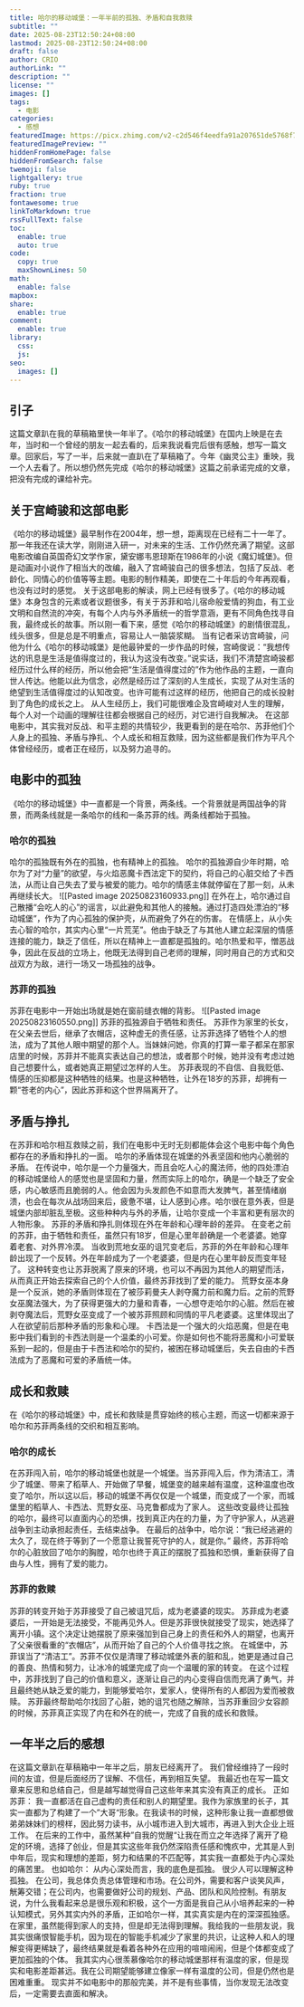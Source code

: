 ```yaml
---
title: 哈尔的移动城堡：一年半前的孤独、矛盾和自我救赎
subtitle: ""
date: 2025-08-23T12:50:24+08:00
lastmod: 2025-08-23T12:50:24+08:00
draft: false
author: CRIO
authorLink: ""
description: ""
license: ""
images: []
tags:
  - 电影
categories:
  - 感想
featuredImage: https://picx.zhimg.com/v2-c2d546f4eedfa91a207651de5768f75a_1440w.jpg?source=172ae18b
featuredImagePreview: ""
hiddenFromHomePage: false
hiddenFromSearch: false
twemoji: false
lightgallery: true
ruby: true
fraction: true
fontawesome: true
linkToMarkdown: true
rssFullText: false
toc:
  enable: true
  auto: true
code:
  copy: true
  maxShownLines: 50
math:
  enable: false
mapbox:
share:
  enable: true
comment:
  enable: true
library:
  css:
  js:
seo:
  images: []
---
```

## 引子
这篇文章趴在我的草稿箱里快一年半了。《哈尔的移动城堡》在国内上映是在去年，当时和一个曾经的朋友一起去看的，后来我说看完后很有感触，想写一篇文章。回家后，写了一半，后来就一直趴在了草稿箱了。今年《幽灵公主》重映，我一个人去看了。所以想仍然先完成《哈尔的移动城堡》这篇之前承诺完成的文章，把没有完成的课给补完。

## 关于宫崎骏和这部电影
《哈尔的移动城堡》最早制作在2004年，想一想，距离现在已经有二十一年了。
那一年我还在读大学，刚刚进入研一，对未来的生活、工作仍然充满了期望。这部电影改编自英国奇幻文学作家，黛安娜韦恩琼斯在1986年的小说《魔幻城堡》。但是动画对小说作了相当大的改编，融入了宫崎骏自己的很多想法，包括了反战、老龄化、同情心的价值等等主题。电影的制作精美，即使在二十年后的今年再观看，也没有过时的感觉。
关于这部电影的解读，网上已经有很多了。《哈尔的移动城堡》本身包含的元素或者议题很多，有关于苏菲和哈儿宿命般爱情的狗血，有工业文明和自然流的冲突，有每个人内与外矛盾统一的哲学意涵，更有不同角色找寻自我，最终成长的故事。所以刚一看下来，感觉《哈尔的移动城堡》的剧情很混乱，线头很多，但是总是不明重点，容易让人一脑袋浆糊。
当有记者采访宫崎骏，问他为什么《哈尔的移动城堡》是他最钟爱的一步作品的时候，宫崎俊说：“我想传达的讯息是生活是值得度过的，我认为这没有改变。”说实话，我们不清楚宫崎骏都经历过什么样的经历，所以他会把“生活是值得度过的”作为他作品的主题，一直向世人传达。他能以此为信念，必然是经历过了深刻的人生成长，实现了从对生活的绝望到生活值得度过的认知改变。也许可能有过这样的经历，他把自己的成长投射到了角色的成长之上。
从人生经历上，我们可能很难企及宫崎峻对人生的理解，每个人对一个动画的理解往往都会根据自己的经历，对它进行自我解决。
在这部电影中，其实我对反战、和平主题的共情较少，我更看到的是在哈尔、苏菲他们个人身上的孤独、矛盾与挣扎、个人成长和相互救赎，因为这些都是我们作为平凡个体曾经经历，或者正在经历，以及努力追寻的。

## 电影中的孤独
《哈尔的移动城堡》中一直都是一个背景，两条线。一个背景就是两国战争的背景，而两条线就是一条哈尔的线和一条苏菲的线。两条线都始于孤独。
### 哈尔的孤独
哈尔的孤独既有外在的孤独，也有精神上的孤独。
哈尔的孤独源自少年时期，哈尔为了对“力量”的欲望，与火焰恶魔卡西法定下的契约，将自己的心脏交给了卡西法，从而让自己失去了爱与被爱的能力。哈尔的情感主体就停留在了那一刻，从未再继续长大。
![[Pasted image 20250823160933.png]]
在外在上，哈尔通过自己散播“会吃人的心”的谣言，以此避免和其他人的接触。通过打造四处漂泊的“移动城堡”，作为了内心孤独的保护壳，从而避免了外在的伤害。
在情感上，从小失去心智的哈尔，其实内心里“一片荒芜”。他由于缺乏了与其他人建立起深层的情感连接的能力，缺乏了信任，所以在精神上一直都是孤独的。哈尔热爱和平，憎恶战争，因此在反战的立场上，他既无法得到自己老师的理解，同时用自己的方式和交战双方为敌，进行一场又一场孤独的战争。

### 苏菲的孤独
苏菲在电影中一开始出场就是她在窗前缝衣帽的背影。
![[Pasted image 20250823160550.png]]
苏菲的孤独源自于牺牲和责任。
苏菲作为家里的长女，在父亲去世后，继承了衣帽店，这种虚无的责任感，让苏菲选择了牺牲个人的想法，成为了其他人眼中期望的那个人。当妹妹问她，你真的打算一辈子都呆在那家店里的时候，苏菲并不能真实表达自己的想法，或者那个时候，她并没有考虑过她自己想要什么，或者她真正期望过怎样的人生。
苏菲表现的不自信、自我贬低、情感的压抑都是这种牺牲的结果。也是这种牺牲，让外在18岁的苏菲，却拥有一颗“苍老的内心”，因此苏菲和这个世界隔离开了。

## 矛盾与挣扎
在苏菲和哈尔相互救赎之前，我们在电影中无时无刻都能体会这个电影中每个角色都存在的矛盾和挣扎的一面。
哈尔的矛盾体现在城堡的外表坚固和他内心脆弱的矛盾。
在传说中，哈尔是一个力量强大，而且会吃人心的魔法师，他的四处漂泊的移动城堡给人的感觉也是坚固和力量，然而实际上的哈尔，确是一个缺乏了安全感，内心敏感而且脆弱的人。他会因为头发颜色不如意而大发脾气，甚至情绪崩溃，也会在每次从战场回来后，疲惫不堪，让人感到心疼。哈尔很在意外表，但是城堡内部却脏乱至极。这些种种内与外的矛盾，让哈尔变成一个丰富和更有层次的人物形象。
苏菲的矛盾和挣扎则体现在外在年龄和心理年龄的差异。
在变老之前的苏菲，由于牺牲和责任，虽然只有18岁，但是心里年龄确是一个老婆婆。她穿着老套、对外界冷漠。
当收到荒地女巫的诅咒变老后，苏菲的外在年龄和心理年龄出现了一个反转。外在年龄成为了一个老婆婆，但是内在心里年龄反而变年轻了。
这种转变也让苏菲脱离了原来的环境，也可以不再因为其他人的期望而活，从而真正开始去探索自己的个人价值，最终苏菲找到了爱的能力。
荒野女巫本身是一个反派，她的矛盾则体现在了被莎莉曼夫人剥夺魔力前和魔力后。之前的荒野女巫魔法强大，为了获得更强大的力量和青春，一心想夺走哈尔的心脏。然后在被剥夺魔法后，荒野女巫变成了一个被苏菲照顾和同情的平凡老婆婆。这里体现出了人在欲望前后那种矛盾的形象和心理。
卡西法是一个强大的火焰恶魔，但是在电影中我们看到的卡西法则是一个温柔的小可爱。你是如何也不能将恶魔和小可爱联系到一起的，但是由于卡西法和哈尔的契约，被困在移动城堡后，失去自由的卡西法成为了恶魔和可爱的矛盾统一体。

## 成长和救赎
在《哈尔的移动城堡》中，成长和救赎是贯穿始终的核心主题，而这一切都来源于哈尔和苏菲两条线的交织和相互影响。
### 哈尔的成长
在苏菲闯入前，哈尔的移动城堡也就是一个城堡。当苏菲闯入后，作为清洁工，清少了城堡、带来了稻草人、开始做了早餐，城堡变的越来越有温度，这种温度也改变了哈尔，所以这以后，移动的城堡不再仅仅是一个城堡，而变成了一个家，而城堡里的稻草人、卡西法、荒野女巫、马克鲁都成为了家人。
这些改变最终让孤独的哈尔，最终可以直面内心的恐惧，找到真正内在的力量，为了守护家人，从逃避战争到主动承担起责任，去结束战争。
在最后的战争中，哈尔说：“我已经逃避的太久了，现在终于等到了一个愿意让我誓死守护的人，就是你。”
最终，苏菲将哈尔的心脏放回了哈尔的胸膛，哈尔也终于真正的摆脱了孤独和恐惧，重新获得了自由与人性，拥有了爱的能力。
### 苏菲的救赎
苏菲的转变开始于苏菲接受了自己被诅咒后，成为老婆婆的现实。
苏菲成为老婆婆后，一开始是无法接受，不能再见外人。但是苏菲很快就接受了现实，她选择了离开小镇。这个决定让她摆脱了原来强加到自己身上的责任和外人的期望，也离开了父亲很看重的“衣帽店”，从而开始了自己的个人价值寻找之旅。
在城堡中，苏菲误当了“清洁工”。苏菲不仅仅是清理了移动城堡外表的脏和乱，她更是通过自己的善良、热情和努力，让冰冷的城堡完成了向一个温暖的家的转变。
在这个过程中，苏菲找到了自己的价值和意义，逐渐让自己的内心变得自信而充满了勇气，并且最终她从缺乏爱的能力，到能够爱哈尔，爱家人，使得所有的人都因为爱而被救赎。
苏菲最终帮助哈尔找回了心脏，她的诅咒也随之解除，当苏菲重回少女容颜的时候，苏菲真正实现了内在和外在的统一，完成了自我的成长和救赎。

## 一年半之后的感想
在这篇文章趴在草稿箱中一年半之后，朋友已经离开了。
     我们曾经维持了一段时间的友谊，但是后面经历了误解、不信任，再到相互失望。
我最近也在写一篇文章来反思和总结自己，但是越写越觉得自己这些年来其实没有真正的成长。
正如苏菲：
我一直都活在自己虚构的责任和别人的期望里。我作为家族里的长子，其实一直都为了构建了一个”大哥“形象。在我读书的时候，这种形象让我一直都想做弟弟妹妹们的榜样，因此努力读书，从小城市进入到大城市，再进入到大企业上班工作。
在后来的工作中，虽然某种”自我的觉醒“让我在而立之年选择了离开了稳定的环境，选择了创业，但是其实这些年我仍然深陷责任感和愧疚中，尤其是人到中年后，现实和理想的差距，努力和结果的不匹配等，其实我一直都处于内心深处的痛苦里。
也如哈尔：
从内心深处而言，我的底色是孤独。
很少人可以理解这种孤独。
在公司，我总体负责总体管理和市场。在公司外，需要和客户谈笑风声，觥筹交错；在公司内，也需要做好公司的规划、产品、团队和风险控制。有朋友说，为什么我看起来总是很乐观和积极，这个一方面是我自己从小培养起来的一种认知模式，另外其实内外的矛盾，正如哈尔一样，其实真实是内在的深深孤独感。
在家里，虽然能得到家人的支持，但是却无法得到理解。我给我的一些朋友说，我其实很痛恨智能手机，因为现在的智能手机减少了家里的共识，让这种人和人的理解变得更稀缺了，最终结果就是看着各种外在应用的喧喧闹闹，但是个体都变成了更加孤独的个体。
我其实内心很羡慕像哈尔的移动城堡那样有温度的家，但是现实和电影差距甚远。我在公司期望能够建立像家一样有温度的公司，但是仍然也是困难重重。
现实并不如电影中的那般完美，并不是有些事情，当你发现无法改变后，一定需要去直面和解决。









